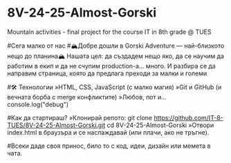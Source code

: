 # 8V-24-25-Almost-Gorski
Mountain activities - final project for the course IT in 8th grade @ TUES

#Сега малко от нас
#🏔️Добре дошли в Gorski Adventure — най-близкото нещо до планина🏔️
Нашата цел: да създадем нещо яко, да се научим да работим в екип и да не счупим production-а... много. И разбира се да направим страница, която да предлага преходи за малки и големи

#🛠️ Технологии
»HTML, CSS, JavaScript (с малко магия)
»Git и GitHub (и вечната борба с merge конфликтите)
»Любов, пот и… console.log("debug")

#Как да стартираш?
»Клонирай репото:
git clone https://github.com/IT-8-TUES/8V-24-25-Almost-Gorski.git
cd 8V-24-25-Almost-Gorski
»Отвори index.html в браузъра и се наслаждавай (или плачи, ако не тръгне).

#Всеки даде своя принос, било то с код, идеи, дизайн или мемета в чата.
